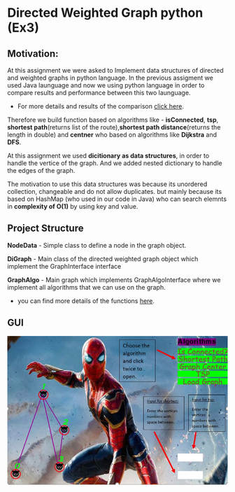 # Directed Weighted Graph python (Ex3)

## **Motivation:**
At this assignment we were asked to Implement data structures of directed and weighted graphs in python language.
In the previous assigment we used Java launguage and now we using python language in order to compare results and performance between this two launguage.

* For more details and results of the comparison 
[click here](https://github.com/JosefMamo12/Ex3/wiki/Comparison).

Therefore we build function based on algorithms like - **isConnected**, **tsp**, **shortest path**(returns list of the route),**shortest path distance**(returns the length in double) and **centner** who based on algorithms like **Dijkstra** and **DFS**.

At this assignment we used **dicitionary as data structures**, in order to handle the vertice of the graph. And we added nested dictionary to handle the edges of the graph.

The motivation to use this data structures was because its unordered collection, changeable and do not allow duplicates. but mainly because its based on HashMap (who used in our code in Java) who can search elemnts in **complexity of O(1)** by using key and value. 

## Project Structure

**NodeData** - Simple class to define a node in the graph object.

**DiGraph** - Main class of the directed weighted graph object which implement the GraphInterface interface

**GraphAlgo** - Main graph which implements GraphAlgoInterface where we implement all algorithms that we can use on the graph.

* you can find more details of the functions [here](https://github.com/JosefMamo12/Ex3/wiki/Classes).

## GUI
![](https://github.com/JosefMamo12/Ex3/blob/master/Images/gui%20exsplanation.jpeg)
